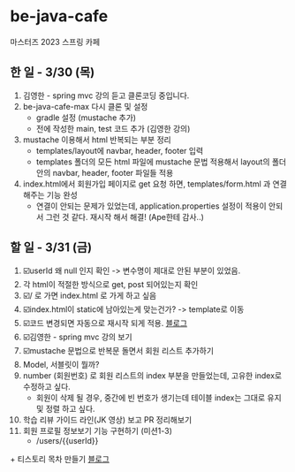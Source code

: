 # be-java-cafe
마스터즈 2023 스프링 카페 

## 한 일 - 3/30 (목)
1. 김영한 - spring mvc 강의 듣고 클론코딩 중입니다.
2. be-java-cafe-max 다시 클론 및 설정
    - gradle 설정 (mustache 추가)
    - 전에 작성한 main, test 코드 추가 (김영한 강의)
3. mustache 이용해서 html 반복되는 부분 정리
   - templates/layout에 navbar, header, footer 입력
   - templates 폴더의 모든 html 파일에 mustache 문법 적용해서 layout의 폴더 안의 navbar, header, footer 파일들 적용
4. index.html에서 회원가입 페이지로 get 요청 하면, templates/form.html 과 연결해주는 기능 완성
   - 연결이 안되는 문제가 있었는데, application.properties 설정이 적용이 안되서 그런 것 같다. 재시작 해서 해결! (Ape한테 감사..)

## 할 일 - 3/31 (금)
1. ☑️️️userId 왜 null 인지 확인 -> 변수명이 제대로 안된 부분이 있었음.
2. 각 html이 적절한 방식으로 get, post 되어있는지 확인
3. ☑️️/ 로 가면 index.html 로 가게 하고 싶음 
4. ☑️index.html이 static에 남아있는게 맞는건가? -> template로 이동
5. ☑️코드 변경되면 자동으로 재시작 되게 적용. [블로그](https://torbjorn.tistory.com/726)
6. ☑️김영한 - spring mvc 강의 보기
7. ☑️mustache 문법으로 반복문 돌면서 회원 리스트 추가하기
8. Model, 서블릿이 뭘까?
9. number (회원번호) 로 회원 리스트의 index 부분을 만들었는데, 고유한 index로 수정하고 싶다.
   - 회원이 삭제 될 경우, 중간에 빈 번호가 생기는데 테이블 index는 그대로 유지 및 정렬 하고 싶다.
10. 학습 리뷰 가이드 라인(JK 영상) 보고 PR 정리해보기
11. 회원 프로필 정보보기 기능 구현하기 (미션1-3)
    - /users/{{userId}}

\+ 티스토리 목차 만들기 [블로그](https://sangminem.tistory.com/307)
